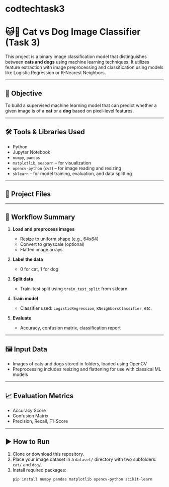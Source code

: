 # codtechtask3
# 🐱🐶 Cat vs Dog Image Classifier (Task 3)

This project is a binary image classification model that distinguishes between **cats and dogs** using machine learning techniques. It utilizes feature extraction with image preprocessing and classification using models like Logistic Regression or K-Nearest Neighbors.

---

## 📌 Objective

To build a supervised machine learning model that can predict whether a given image is of a **cat** or a **dog** based on pixel-level features.

---

## 🛠️ Tools & Libraries Used

- Python
- Jupyter Notebook
- `numpy`, `pandas`
- `matplotlib`, `seaborn` – for visualization
- `opencv-python` (`cv2`) – for image reading and resizing
- `sklearn` – for model training, evaluation, and data splitting

---

## 📁 Project Files


---

## 🧠 Workflow Summary

1. **Load and preprocess images**
   - Resize to uniform shape (e.g., 64x64)
   - Convert to grayscale (optional)
   - Flatten image arrays

2. **Label the data**
   - 0 for cat, 1 for dog

3. **Split data**
   - Train-test split using `train_test_split` from sklearn

4. **Train model**
   - Classifier used: `LogisticRegression`, `KNeighborsClassifier`, etc.

5. **Evaluate**
   - Accuracy, confusion matrix, classification report

---

## 🖼️ Input Data

- Images of cats and dogs stored in folders, loaded using OpenCV
- Preprocessing includes resizing and flattening for use with classical ML models

---

## 📈 Evaluation Metrics

- Accuracy Score
- Confusion Matrix
- Precision, Recall, F1-Score

---

## ▶️ How to Run

1. Clone or download this repository.
2. Place your image dataset in a `dataset/` directory with two subfolders: `cat/` and `dog/`.
3. Install required packages:
   ```bash
   pip install numpy pandas matplotlib opencv-python scikit-learn
